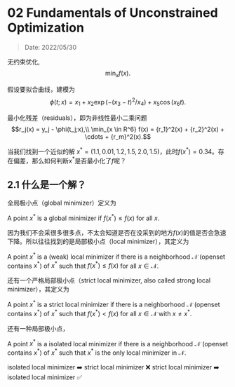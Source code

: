  # 02 Fundamentals of Unconstrained Optimization

 > Date: 2022/05/30

 无约束优化,
 $$\min_{x} f(x).$$

 假设要拟合曲线，建模为
 $$\phi(t;x) = x_1 + x_2 \exp(-(x_3 - t)^2 / x_4) + x_5 \cos{(x_6 t)}.$$

 最小化残差（residuals），即为非线性最小二乘问题
 $$r_j(x) = y_j - \phi(t_j;x),\\
 \min_{x \in R^6} f(x) = {r_1}^2(x) + {r_2}^2(x) + \cdots +  {r_m}^2(x).$$

 当我们找到一个近似的解 $x^* = (1.1, 0.01, 1.2, 1.5, 2.0, 1.5)$，此时$f(x^*) = 0.34$。存在偏差，那么如何判断$x^*$是否最小化了$f$呢？

 ## 2.1 什么是一个解？

 全局极小点（global minimizer）定义为

 A point $x^*$ is a global minimizer if $f(x^*) \le f(x)$ for all $x$.

 因为我们不会采很多很多点，不太会知道是否在没采到的地方$f(x)$的值是否会急速下降。所以往往找到的是局部极小点（local minimizer），其定义为

 A point $x^*$ is a (weak) local minimizer if there is a neighborhood $\mathcal{N}$ (openset contains $x^*$) of $x^*$ such that $f(x^*) \le f(x)$ for all $x \in \mathcal{N}$.

还有一个严格局部极小点（strict local minimizer, also called strong local minimizer），其定义为

 A point $x^*$ is a strict local minimizer if there is a neighborhood $\mathcal{N}$ (openset contains $x^*$) of $x^*$ such that $f(x^*) < f(x)$ for all $x \in \mathcal{N}$ with $x \neq x^*$.

 还有一种局部极小点，

  A point $x^*$ is a isolated local minimizer if there is a neighborhood $\mathcal{N}$ (openset contains $x^*$) of $x^*$ such that $x^*$ is the only local minimizer in $\mathcal{N}$.

isolated local minimizer :arrow_right: strict local minimizer :x:
strict local minimizer :arrow_right: isolated local minimizer :white_check_mark:

